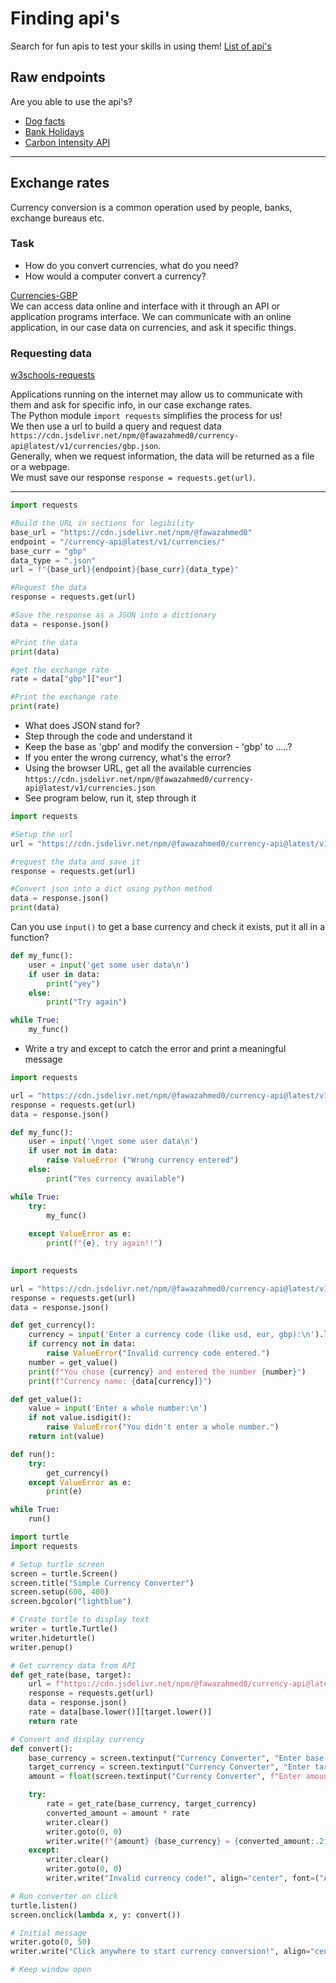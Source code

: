 # Finding api's

Search for fun apis to test your skills in using them!
[List of api's](https://github.com/public-apis/public-apis)

## Raw endpoints

Are you able to use the api's?

- [Dog facts](https://dogapi.dog/api/v2/facts)    
- [Bank Holidays](https://www.gov.uk/bank-holidays.json)
- [Carbon Intensity API](https://api.carbonintensity.org.uk/intensity)  

------- 
## Exchange rates

Currency conversion is a common operation used by people, banks, exchange bureaus etc.
### Task
- How do you convert currencies, what do you need?
- How would a computer convert a currency?


[Currencies-GBP](https://cdn.jsdelivr.net/npm/@fawazahmed0/currency-api@latest/v1/currencies/gbp.json)    
We can access data online and interface with it through an API or application programs interface. We can communicate with an online    
application, in our case data on currencies, and ask it specific things.


### Requesting data
[w3schools-requests](https://www.w3schools.com/python/module_requests.asp)

Applications running on the internet may allow us to communicate with them and ask for specific info, in our case exchange rates.    
The Python module ```import requests``` simplifies the process for us!    
We then use a url to build a query and request data      
``` https://cdn.jsdelivr.net/npm/@fawazahmed0/currency-api@latest/v1/currencies/gbp.json ```.   
Generally, when we request information, the data will be returned as a file or a webpage.     
We must save our response ``` response = requests.get(url) ```.   


-------

```python
import requests

#Build the URL in sections for legibility
base_url = "https://cdn.jsdelivr.net/npm/@fawazahmed0"
endpoint = "/currency-api@latest/v1/currencies/"
base_curr = "gbp"
data_type = ".json"
url = f"{base_url}{endpoint}{base_curr}{data_type}"

#Request the data
response = requests.get(url)

#Save the response as a JSON into a dictionary
data = response.json()

#Print the data
print(data)

#get the exchange rate
rate = data["gbp"]["eur"]

#Print the exchange rate
print(rate)

```
- What does JSON stand for?
- Step through the code and understand it
- Keep the base as 'gbp' and modify the conversion - 'gbp' to .....?
- If you enter the wrong currency, what's the error?
- Using the browser URL, get all the available currencies ```https://cdn.jsdelivr.net/npm/@fawazahmed0/currency-api@latest/v1/currencies.json```
- See program below, run it, step through it 
```python
import requests

#Setup the url
url = "https://cdn.jsdelivr.net/npm/@fawazahmed0/currency-api@latest/v1/currencies.json"

#request the data and save it
response = requests.get(url)

#Convert json into a dict using python method
data = response.json()
print(data)
```
Can you use ``` input() ``` to get a base currency and check it exists, put it all in a function?

```python
def my_func():
    user = input('get some user data\n')
    if user in data:
        print("yey")
    else:
        print("Try again")

while True:
    my_func()

```


- Write a try and except to catch the error and print a meaningful message

```python
import requests

url = "https://cdn.jsdelivr.net/npm/@fawazahmed0/currency-api@latest/v1/currencies.json"
response = requests.get(url)
data = response.json()

def my_func():
    user = input('\nget some user data\n')
    if user not in data:
        raise ValueError ("Wrong currency entered")
    else:
        print("Yes currency available")

while True:
    try:
        my_func()
        
    except ValueError as e:
        print(f"{e}, try again!!")
        
```





```python
import requests

url = "https://cdn.jsdelivr.net/npm/@fawazahmed0/currency-api@latest/v1/currencies.json"
response = requests.get(url)
data = response.json()

def get_currency():
    currency = input('Enter a currency code (like usd, eur, gbp):\n').lower()
    if currency not in data:
        raise ValueError("Invalid currency code entered.")
    number = get_value()
    print(f"You chose {currency} and entered the number {number}")
    print(f"Currency name: {data[currency]}")

def get_value():
    value = input('Enter a whole number:\n')
    if not value.isdigit():
        raise ValueError("You didn't enter a whole number.")
    return int(value)

def run():
    try:
        get_currency()
    except ValueError as e:
        print(e)

while True:
    run()

```



```python
import turtle
import requests

# Setup turtle screen
screen = turtle.Screen()
screen.title("Simple Currency Converter")
screen.setup(600, 400)
screen.bgcolor("lightblue")

# Create turtle to display text
writer = turtle.Turtle()
writer.hideturtle()
writer.penup()

# Get currency data from API
def get_rate(base, target):
    url = f"https://cdn.jsdelivr.net/npm/@fawazahmed0/currency-api@latest/v1/currencies/{base.lower()}.json"
    response = requests.get(url)
    data = response.json()
    rate = data[base.lower()][target.lower()]
    return rate

# Convert and display currency
def convert():
    base_currency = screen.textinput("Currency Converter", "Enter base currency (e.g. EUR, USD, GBP):").upper()
    target_currency = screen.textinput("Currency Converter", "Enter target currency (e.g. EUR, USD, GBP):").upper()
    amount = float(screen.textinput("Currency Converter", f"Enter amount in {base_currency}:"))

    try:
        rate = get_rate(base_currency, target_currency)
        converted_amount = amount * rate
        writer.clear()
        writer.goto(0, 0)
        writer.write(f"{amount} {base_currency} = {converted_amount:.2f} {target_currency}", align="center", font=("Arial", 20, "bold"))
    except:
        writer.clear()
        writer.goto(0, 0)
        writer.write("Invalid currency code!", align="center", font=("Arial", 20, "bold"))

# Run converter on click
turtle.listen()
screen.onclick(lambda x, y: convert())

# Initial message
writer.goto(0, 50)
writer.write("Click anywhere to start currency conversion!", align="center", font=("Arial", 16, "bold"))

# Keep window open


```
